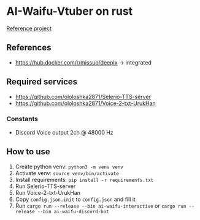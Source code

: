 # AI-Waifu-Vtuber on rust
[Reference project](https://github.com/ardha27/AI-Waifu-Vtuber)

## References
- https://hub.docker.com/r/missuo/deeplx -> integrated

## Required services
- https://github.com/ololoshka2871/Selerio-TTS-server
- https://github.com/ololoshka2871/Voice-2-txt-UrukHan

### Constants
* Discord Voice output 2ch @ 48000 Hz

## How to use
1. Create python venv: `python3 -m venv venv`
1. Activate venv: `source venv/bin/activate`
1. Install requirements: `pip install -r requirements.txt`
1. Run Selerio-TTS-server
1. Run Voice-2-txt-UrukHan
1. Copy `config.json.init` to `config.json` and fill it
1. Run `cargo run --release --bin ai-waifu-interactive` or `cargo run --release --bin ai-waifu-discord-bot`